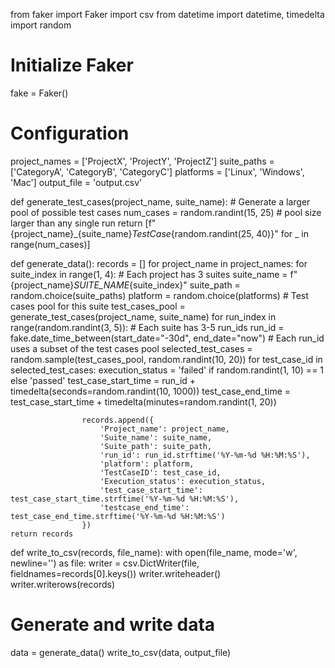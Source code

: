 from faker import Faker
import csv
from datetime import datetime, timedelta
import random

# Initialize Faker
fake = Faker()

# Configuration
project_names = ['ProjectX', 'ProjectY', 'ProjectZ']
suite_paths = ['CategoryA', 'CategoryB', 'CategoryC']
platforms = ['Linux', 'Windows', 'Mac']
output_file = 'output.csv'

def generate_test_cases(project_name, suite_name):
    # Generate a larger pool of possible test cases
    num_cases = random.randint(15, 25)  # pool size larger than any single run
    return [f"{project_name}_{suite_name}_TestCase_{random.randint(25, 40)}" for _ in range(num_cases)]

def generate_data():
    records = []
    for project_name in project_names:
        for suite_index in range(1, 4):  # Each project has 3 suites
            suite_name = f"{project_name}_SUITE_NAME_{suite_index}"
            suite_path = random.choice(suite_paths)
            platform = random.choice(platforms)
            # Test cases pool for this suite
            test_cases_pool = generate_test_cases(project_name, suite_name)
            for run_index in range(random.randint(3, 5)):  # Each suite has 3-5 run_ids
                run_id = fake.date_time_between(start_date="-30d", end_date="now")
                # Each run_id uses a subset of the test cases pool
                selected_test_cases = random.sample(test_cases_pool, random.randint(10, 20))
                for test_case_id in selected_test_cases:
                    execution_status = 'failed' if random.randint(1, 10) == 1 else 'passed'
                    test_case_start_time = run_id + timedelta(seconds=random.randint(10, 1000))
                    test_case_end_time = test_case_start_time + timedelta(minutes=random.randint(1, 20))

                    records.append({
                        'Project_name': project_name,
                        'Suite_name': suite_name,
                        'Suite_path': suite_path,
                        'run_id': run_id.strftime('%Y-%m-%d %H:%M:%S'),
                        'platform': platform,
                        'TestCaseID': test_case_id,
                        'Execution_status': execution_status,
                        'test_case_start_time': test_case_start_time.strftime('%Y-%m-%d %H:%M:%S'),
                        'testcase_end_time': test_case_end_time.strftime('%Y-%m-%d %H:%M:%S')
                    })
    return records

def write_to_csv(records, file_name):
    with open(file_name, mode='w', newline='') as file:
        writer = csv.DictWriter(file, fieldnames=records[0].keys())
        writer.writeheader()
        writer.writerows(records)

# Generate and write data
data = generate_data()
write_to_csv(data, output_file)
